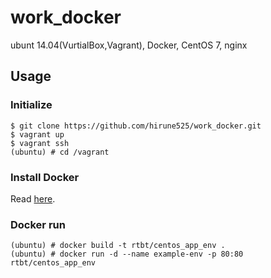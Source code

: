 # work_docker

ubunt 14.04(VurtialBox,Vagrant), Docker, CentOS 7, nginx

## Usage

### Initialize

```
$ git clone https://github.com/hirune525/work_docker.git
$ vagrant up
$ vagrant ssh
(ubuntu) # cd /vagrant
```

### Install Docker
Read [here](https://docs.docker.com/installation/ubuntulinux/).

### Docker run

```
(ubuntu) # docker build -t rtbt/centos_app_env .
(ubuntu) # docker run -d --name example-env -p 80:80 rtbt/centos_app_env
```


